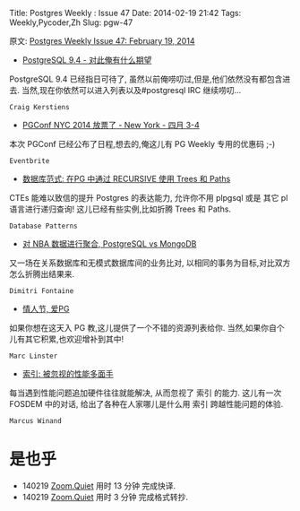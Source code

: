 Title: Postgres Weekly : Issue 47
Date: 2014-02-19 21:42
Tags: Weekly,Pycoder,Zh 
Slug: pgw-47


原文: [Postgres Weekly Issue 47: February 19, 2014](http://postgresweekly.com/issues/47)


- [PostgreSQL 9.4 - 对此俺有什么期望](http://www.craigkerstiens.com/2014/02/15/PostgreSQL-9.4-What-I-Wanted/?utm_source=postgresweekly&utm_medium=email)

PostgreSQL 9.4 已经指日可待了,
虽然以前俺唠叨过,但是,他们依然没有都包含进去.
当然,现在你依然可以进入列表以及#postgresql IRC 继续唠叨...


`Craig Kerstiens`

- [PGConf NYC 2014 放票了 - New York - 四月 3-4](https://www.eventbrite.com/e/pgconf-nyc-2014-tickets-5944459037?discount=PGWEEKLY14&aff=pgweekly)


本次 PGConf 已经公布了日程,想去的,俺这儿有 PG Weekly 专用的优惠码 ;-)

`Eventbrite`

- [数据库范式: 在PG 中通过 RECURSIVE 使用 Trees 和 Paths](http://blog.databasepatterns.com/2014/02/trees-paths-recursive-cte-postgresql.html?utm_source=postgresweekly&utm_medium=email)

CTEs 能难以致信的提升 Postgres 的表达能力,
允许你不用 plpgsql 或是 其它 pl 语言进行递归查询!
这儿已经有些实例,比如折腾 Trees 和 Paths.

`Database Patterns`

- [对 NBA 数据进行聚合, PostgreSQL vs MongoDB](http://tapoueh.org/blog/2014/02/17-aggregating-nba-data-PostgreSQL-vs-MongoDB.html?utm_source=postgresweekly&utm_medium=email)

又一场在关系数据库和无模式数据库间的业务比对,
以相同的事务为目标,对比双方怎么折腾出结果来.


`Dimitri Fontaine`

- [情人节, 爱PG](http://blogs.enterprisedb.com/2014/02/14/valentines-day-a-day-to-love-postgres-2/?utm_source=postgresweekly&utm_medium=email)

如果你想在这天入 PG 教,这儿提供了一个不错的资源列表给你.
当然,如果你自个儿有其它积累,也欢迎增补到其中!

`Marc Linster`

- [索引: 被忽视的性能多面手](http://www.slideshare.net/MarkusWinand/indexes-neglectedperformanceallrounder?utm_source=postgresweekly&utm_medium=email)

每当遇到性能问题追加硬件往往就能解决,
从而忽视了 索引 的能力.
这儿有一次 FOSDEM 中的对话,
给出了各种在人家哪儿是什么用 索引 跨越性能问题的体验.


`Marcus Winand`

# 是也乎

- 140219 [Zoom.Quiet](http://zoomquiet.org/) 用时 13 分钟 完成快译.
- 140219 [Zoom.Quiet](http://zoomquiet.org/) 用时 3 分钟 完成格式转抄.

 
